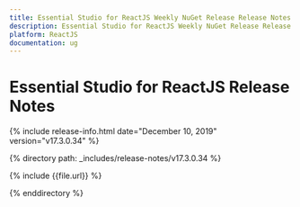 ```yaml
---
title: Essential Studio for ReactJS Weekly NuGet Release Release Notes  
description: Essential Studio for ReactJS Weekly NuGet Release Release Notes  
platform: ReactJS
documentation: ug
---
```


# Essential Studio for ReactJS  Release Notes  

{% include release-info.html date="December 10, 2019"  version="v17.3.0.34" %} 


{% directory path: _includes/release-notes/v17.3.0.34 %}

{% include {{file.url}} %}

{% enddirectory %}
